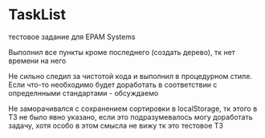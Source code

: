# TaskList
тестовое задание для EPAM Systems

Выполнил все пункты кроме последнего (создать дерево), тк нет времени на него

Не сильно следил за чистотой кода и выполнил в процедурном стиле. Если что-то необходимо будет доработать в соответствии с определнными стандартами - обсуждаемо

Не заморачивался с сохранением сортировки в localStorage, тк этого в ТЗ не было явно указано, если это подразумевалось могу доработать задачу, хотя особо в этом смысла не вижу тк это тестовое ТЗ
